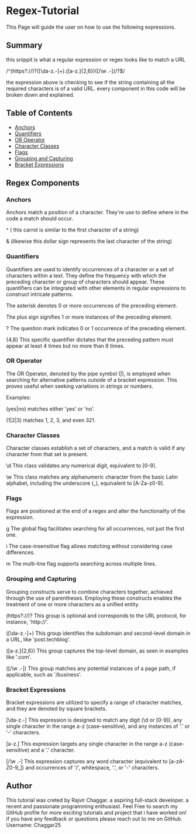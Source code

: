 # Regex-Tutorial

This Page will guide the user on how to use the following expressions. 

## Summary

this snippit is what a regular expression or regex looks like to match a URL

/^(https?:\/\/)?([\da-z\.-]+)\.([a-z\.]{2,6})([\/\w \.-]*)*\/?$/

the expression above is checking to see if the string containing all the required characters is of a valid URL. every component in this code will be broken down and explained. 

## Table of Contents

- [Anchors](#anchors)
- [Quantifiers](#quantifiers)
- [OR Operator](#or-operator)
- [Character Classes](#character-classes)
- [Flags](#flags)
- [Grouping and Capturing](#grouping-and-capturing)
- [Bracket Expressions](#bracket-expressions)

## Regex Components

### Anchors
Anchors match a position of a character. They're use to define where in the code a match should occur. 

^ ( this carrot is similar to the first character of a string)

& (likewise this dollar sign represents the last character of the string)

### Quantifiers
Quantifiers are used to identify occurrences of a character or a set of characters within a text. They define the frequency with which the preceding character or group of characters should appear. These quantifiers can be integrated with other elements in regular expressions to construct intricate patterns.

The asterisk denotes 0 or more occurrences of the preceding element.

The plus sign signifies 1 or more instances of the preceding element.

?
The question mark indicates 0 or 1 occurrence of the preceding element.

{4,8}
This specific quantifier dictates that the preceding pattern must appear at least 4 times but no more than 8 times.


### OR Operator
The OR Operator, denoted by the pipe symbol (|), is employed when searching for alternative patterns outside of a bracket expression. This proves useful when seeking variations in strings or numbers.

Examples:

(yes|no) matches either 'yes' or 'no'.

(1|2|3) matches 1, 2, 3, and even 321.

### Character Classes
Character classes establish a set of characters, and a match is valid if any character from that set is present.

\d
This class validates any numerical digit, equivalent to [0-9].

\w
This class matches any alphanumeric character from the basic Latin alphabet, including the underscore (_), equivalent to [A-Za-z0-9].

### Flags
Flags are positioned at the end of a regex and alter the functionality of the expression.

g
The global flag facilitates searching for all occurrences, not just the first one.

i
The case-insensitive flag allows matching without considering case differences.

m
The multi-line flag supports searching across multiple lines.

### Grouping and Capturing
Grouping constructs serve to combine characters together, achieved through the use of parentheses. Employing these constructs enables the treatment of one or more characters as a unified entity.

(https?://)?
This group is optional and corresponds to the URL protocol, for instance, 'http://'.

([\da-z.-]+)
This group identifies the subdomain and second-level domain in a URL, like 'post.techblog'.

([a-z.]{2,6})
This group captures the top-level domain, as seen in examples like '.com'.

([/\w .-])
This group matches any potential instances of a page path, if applicable, such as '/business'.

### Bracket Expressions
Bracket expressions are utilized to specify a range of character matches, and they are denoted by square brackets.

[\da-z.-]
This expression is designed to match any digit (\d or [0-9]), any single character in the range a-z (case-sensitive), and any instances of '.' or '-' characters.

[a-z.]
This expression targets any single character in the range a-z (case-sensitive) and a '.' character.

[/\w .-]
This expression captures any word character (equivalent to [a-zA-Z0-9_]) and occurrences of '/', whitespace, '.', or '-' characters.

## Author
This tutorial was creted by Rajvir Chaggar. a aspiring full-stack developer. a recent and passionate programming enthusiast. Feel Free to search my GitHub profile for more exciting tutorials and project that i have worked on! if you have any feedback or questions please reach out to me on GitHub. Username: Chaggar25 
